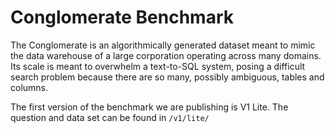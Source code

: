 # Conglomerate Benchmark
The Conglomerate is an algorithmically generated dataset meant to mimic the data warehouse of a large corporation operating across many domains. Its scale is meant to overwhelm a text-to-SQL system, posing a difficult search problem because there are so many, possibly ambiguous, tables and columns.

The first version of the benchmark we are publishing is V1 Lite. The question and data set can be found in `/v1/lite/`

